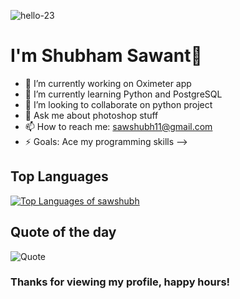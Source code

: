 ![hello-23](https://user-images.githubusercontent.com/88046721/139590892-ace02a7f-b0a7-4427-87c7-99b033b323ad.gif)

# I'm Shubham Sawant👋

- 🔭 I’m currently working on Oximeter app
- 🌱 I’m currently learning Python and PostgreSQL
- 👯 I’m looking to collaborate on python project
- 💬 Ask me about photoshop stuff
- 📫 How to reach me: sawshubh11@gmail.com
- ⚡ Goals: Ace my programming skills
-->

## Top Languages
[![Top Languages of sawshubh](https://github-readme-stats.vercel.app/api/top-langs/?username=sawshubh&layout=compact&langs_count=25)](https://github.com/sawshubh/github-readme-stats)

## Quote of the day
![Quote](https://github-readme-quotes.herokuapp.com/quote)

### Thanks for viewing my profile, happy hours!
